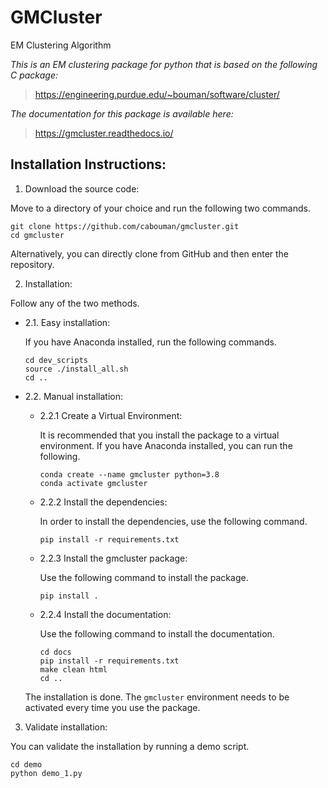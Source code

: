 # GMCluster 
EM Clustering Algorithm

*This is an EM clustering package for python that is based on the following C package:*
>https://engineering.purdue.edu/~bouman/software/cluster/

*The documentation for this package is available here:*
>https://gmcluster.readthedocs.io/

## Installation Instructions:
1. Download the source code:

  Move to a directory of your choice and run the following two commands.

```
git clone https://github.com/cabouman/gmcluster.git
cd gmcluster
```
	
  Alternatively, you can directly clone from GitHub and then enter the repository.

2. Installation:

  Follow any of the two methods.

* 2.1. Easy installation:

  If you have Anaconda installed, run the following commands.
	  
	```
	cd dev_scripts
	source ./install_all.sh
	cd ..
	```
		
* 2.2. Manual installation:

	- 2.2.1 Create a Virtual Environment:

	  It is recommended that you install the package to a virtual environment.
	  If you have Anaconda installed, you can run the following.

		```
		conda create --name gmcluster python=3.8
		conda activate gmcluster
		```

	- 2.2.2 Install the dependencies:

	  In order to install the dependencies, use the following command.

		```
		pip install -r requirements.txt
		```

	- 2.2.3 Install the gmcluster package:

	  Use the following command to install the package.

		```
		pip install .
		```

	- 2.2.4 Install the documentation:

	  Use the following command to install the documentation.

		```
		cd docs
		pip install -r requirements.txt
		make clean html
		cd ..
		```

  The installation is done. The ``gmcluster`` environment needs to be activated every time you use the package.

3. Validate installation:

  You can validate the installation by running a demo script.
  
```
cd demo
python demo_1.py
```






